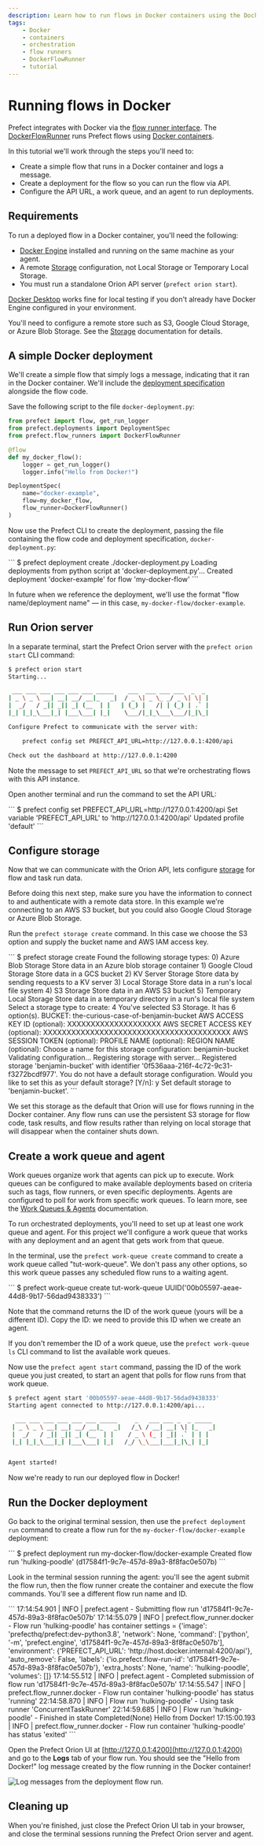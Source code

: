 ```yaml
---
description: Learn how to run flows in Docker containers using the DockerFlowRunner.
tags:
    - Docker
    - containers
    - orchestration
    - flow runners
    - DockerFlowRunner
    - tutorial
---
```


# Running flows in Docker

Prefect integrates with Docker via the [flow runner interface](/concepts/flow-runners/). The [DockerFlowRunner](/api-ref/prefect/flow-runners/#prefect.flow_runners.DockerFlowRunner) runs Prefect flows using [Docker containers](https://www.docker.com/resources/what-container).

In this tutorial we'll work through the steps you'll need to: 

- Create a simple flow that runs in a Docker container and logs a message.
- Create a deployment for the flow so you can run the flow via API.
- Configure the API URL, a work queue, and an agent to run deployments.

## Requirements

To run a deployed flow in a Docker container, you'll need the following:

- [Docker Engine](https://docs.docker.com/engine/) installed and running on the same machine as your agent.
- A remote [Storage](/concepts/storage/) configuration, not Local Storage or Temporary Local Storage.
- You must run a standalone Orion API server (`prefect orion start`).

[Docker Desktop](https://www.docker.com/products/docker-desktop) works fine for local testing if you don't already have Docker Engine configured in your environment.

You'll need to configure a remote store such as S3, Google Cloud Storage, or Azure Blob Storage. See the [Storage](/concepts/storage/) documentation for details. 

## A simple Docker deployment

We'll create a simple flow that simply logs a message, indicating that it ran in the Docker container. We'll include the [deployment specification](/concepts/deployments/#deployment-specifications) alongside the flow code. 

Save the following script to the file `docker-deployment.py`:

```python
from prefect import flow, get_run_logger
from prefect.deployments import DeploymentSpec
from prefect.flow_runners import DockerFlowRunner

@flow
def my_docker_flow():
    logger = get_run_logger()
    logger.info("Hello from Docker!")

DeploymentSpec(
    name="docker-example",
    flow=my_docker_flow,
    flow_runner=DockerFlowRunner()
)
```

Now use the Prefect CLI to create the deployment, passing the file containing the flow code and deployment specification, `docker-deployment.py`:

<div class='termy'>
```
$ prefect deployment create ./docker-deployment.py
Loading deployments from python script at 'docker-deployment.py'...
Created deployment 'docker-example' for flow 'my-docker-flow'
```
</div>

In future when we reference the deployment, we'll use the format "flow name/deployment name" &mdash; in this case, `my-docker-flow/docker-example`.

## Run Orion server

In a separate terminal, start the Prefect Orion server with the `prefect orion start` CLI command:

```bash
$ prefect orion start
Starting...

 ___ ___ ___ ___ ___ ___ _____    ___  ___ ___ ___  _  _
| _ \ _ \ __| __| __/ __|_   _|  / _ \| _ \_ _/ _ \| \| |
|  _/   / _|| _|| _| (__  | |   | (_) |   /| | (_) | .` |
|_| |_|_\___|_| |___\___| |_|    \___/|_|_\___\___/|_|\_|

Configure Prefect to communicate with the server with:

    prefect config set PREFECT_API_URL=http://127.0.0.1:4200/api

Check out the dashboard at http://127.0.0.1:4200
```

Note the message to set `PREFECT_API_URL` so that we're orchestrating flows with this API instance.

Open another terminal and run the command to set the API URL:

<div class='termy'>
```
$ prefect config set PREFECT_API_URL=http://127.0.0.1:4200/api
Set variable 'PREFECT_API_URL' to 'http://127.0.0.1:4200/api'
Updated profile 'default'
```
</div>

## Configure storage

Now that we can communicate with the Orion API, lets configure [storage](/concepts/storage/) for flow and task run data. 

Before doing this next step, make sure you have the information to connect to and authenticate with a remote data store. In this example we're connecting to an AWS S3 bucket, but you could also Google Cloud Storage or Azure Blob Storage.

Run the `prefect storage create` command. In this case we choose the S3 option and supply the bucket name and AWS IAM access key.

<div class='termy'>
```
$ prefect storage create
Found the following storage types:
0) Azure Blob Storage
    Store data in an Azure blob storage container
1) Google Cloud Storage
    Store data in a GCS bucket
2) KV Server Storage
    Store data by sending requests to a KV server
3) Local Storage
    Store data in a run's local file system
4) S3 Storage
    Store data in an AWS S3 bucket
5) Temporary Local Storage
    Store data in a temporary directory in a run's local file system
Select a storage type to create: 4
You've selected S3 Storage. It has 6 option(s).
BUCKET: the-curious-case-of-benjamin-bucket
AWS ACCESS KEY ID (optional): XXXXXXXXXXXXXXXXXXXX
AWS SECRET ACCESS KEY (optional): XXXXXXXXXXXXXXXXXXXXXXXXXXXXXXXXXXXXXXXX
AWS SESSION TOKEN (optional):
PROFILE NAME (optional):
REGION NAME (optional):
Choose a name for this storage configuration: benjamin-bucket
Validating configuration...
Registering storage with server...
Registered storage 'benjamin-bucket' with identifier '0f536aaa-216f-4c72-9c31-f3272bcdf977'.
You do not have a default storage configuration. Would you like to set this as your default storage? [Y/n]: y
Set default storage to 'benjamin-bucket'.
```
</div>

We set this storage as the default that Orion will use for flows running in the Docker container. Any flow runs can use the persistent S3 storage for flow code, task results, and flow results rather than relying on local storage that will disappear when the container shuts down.

## Create a work queue and agent

Work queues organize work that agents can pick up to execute. Work queues can be configured to make available deployments based on criteria such as tags, flow runners, or even specific deployments. Agents are configured to poll for work from specific work queues. To learn more, see the [Work Queues & Agents](/concepts/work-queues/) documentation.

To run orchestrated deployments, you'll need to set up at least one work queue and agent. For this project we'll configure a work queue that works with any deployment and an agent that gets work from that queue.

In the terminal, use the `prefect work-queue create` command to create a work queue called "tut-work-queue". We don't pass any other options, so this work queue passes any scheduled flow runs to a waiting agent.

<div class='termy'>
```
$ prefect work-queue create tut-work-queue
UUID('00b05597-aeae-44d8-9b17-56dad9438333')
```
</div>

Note that the command returns the ID of the work queue (yours will be a different ID). Copy the ID: we need to provide this ID when we create an agent.

If you don't remember the ID of a work queue, use the `prefect work-queue ls` CLI command to list the available work queues.

Now use the `prefect agent start` command, passing the ID of the work queue you just created, to start an agent that polls for flow runs from that work queue.

```bash
$ prefect agent start '00b05597-aeae-44d8-9b17-56dad9438333'
Starting agent connected to http://127.0.0.1:4200/api...

  ___ ___ ___ ___ ___ ___ _____     _   ___ ___ _  _ _____
 | _ \ _ \ __| __| __/ __|_   _|   /_\ / __| __| \| |_   _|
 |  _/   / _|| _|| _| (__  | |    / _ \ (_ | _|| .` | | |
 |_| |_|_\___|_| |___\___| |_|   /_/ \_\___|___|_|\_| |_|


Agent started!
```

Now we're ready to run our deployed flow in Docker!

## Run the Docker deployment

Go back to the original terminal session, then use the `prefect deployment run` command to create a flow run for the `my-docker-flow/docker-example` deployment:

<div class='termy'>
```
$ prefect deployment run my-docker-flow/docker-example
Created flow run 'hulking-poodle' (d17584f1-9c7e-457d-89a3-8f8fac0e507b)
```
</div>

Look in the terminal session running the agent: you'll see the agent submit the flow run, then the flow runner create the container and execute the flow commands. You'll see a different flow run name and ID.

<div class='termy'>
```
17:14:54.901 | INFO    | prefect.agent - Submitting flow run 'd17584f1-9c7e-457d-89a3-8f8fac0e507b'
17:14:55.079 | INFO    | prefect.flow_runner.docker - Flow run 'hulking-poodle' has container settings = {'image': 'prefecthq/prefect:dev-python3.8', 'network': None, 'command': ['python', '-m', 'prefect.engine', 'd17584f1-9c7e-457d-89a3-8f8fac0e507b'], 'environment': {'PREFECT_API_URL': 'http://host.docker.internal:4200/api'}, 'auto_remove': False, 'labels': {'io.prefect.flow-run-id': 'd17584f1-9c7e-457d-89a3-8f8fac0e507b'}, 'extra_hosts': None, 'name': 'hulking-poodle', 'volumes': []}
17:14:55.512 | INFO    | prefect.agent - Completed submission of flow run 'd17584f1-9c7e-457d-89a3-8f8fac0e507b'
17:14:55.547 | INFO    | prefect.flow_runner.docker - Flow run container 'hulking-poodle' has status 'running'
22:14:58.870 | INFO    | Flow run 'hulking-poodle' - Using task runner 'ConcurrentTaskRunner'
22:14:59.685 | INFO    | Flow run 'hulking-poodle' - Finished in state Completed(None)
Hello from Docker!
17:15:00.193 | INFO    | prefect.flow_runner.docker - Flow run container 'hulking-poodle' has status 'exited'
```
</div>

Open the Prefect Orion UI at [http://127.0.0.1:4200](http://127.0.0.1:4200) and go to the **Logs** tab of your flow run. You should see the "Hello from Docker!" log message created by the flow running in the Docker container!

![Log messages from the deployment flow run.](/img/tutorials/docker-flow-log.png)

## Cleaning up

When you're finished, just close the Prefect Orion UI tab in your browser, and close the terminal sessions running the Prefect Orion server and agent.
